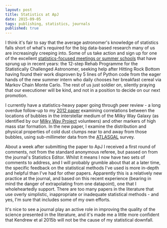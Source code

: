 ```yaml
---
layout: post
title: Statistics at ApJ
date: 2015-09-05
tags: publishing, statistics, journals
published: true
---
```


I think it's fair to say that the average astronomer's knowledge of statistics falls short of what's required for the big data-based research many of us are increasingly creeping into. Some of us take action and sign up for one of the excellent [statistics-focused meetings or summer schools](https://asaip.psu.edu/meetings) that have sprung up in recent years: the 12-step Rehab Programme for the Statistically Challenged Astronomer, seeking help after Hitting Rock Bottom having found their work disproven by 5 lines of Python code from the eager hands of the new summer intern who daily chooses her breakfast cereal via Markov Chain Monte Carlo. The rest of us just soldier on, silently praying that our executioner will be kind, and not in a position to decide on our next promotion.

I currently have a statistics-heavy paper going through peer review - a long overdue follow-up to my [2012 paper](http://adslabs.org/adsabs/abs/2012ApJ...755...71K/) examining correlations between the locations of bubbles in the interstellar medium of the Milky Way Galaxy (as identified by our [Milky Way Project](http://www.milkywayproject.org) volunteers) and other markers of high mass star formation. In the new paper, I examine the distribution and physical properties of cold dust clumps near to and away from those bubbles, using sub-millimeter data from the [ATLASGAL](http://www3.mpifr-bonn.mpg.de/div/atlasgal/) survey. 

About a week after submitting the paper to ApJ I received a first round of comments, not from the standard anonymous referee, but passed on from the journal's Statistics Editor. Whilst it means I now have two sets of comments to address, and I will probably grumble about that at a later time, the specific feedback on the statistical methods I've used is more in-depth and helpful than I've had for other papers. Apparently this is a relatively new practice at the journal, and based on this recent experience (bearing in mind the danger of extrapolating from one datapoint), one that I wholeheartedly support. There are too many papers in the literature that use overly simplistic, inappropriate or inadequate statistical methods - and yes, I'm sure that includes some of my own efforts.  

It's nice to see a journal play an active role in improving the quality of the science presented in the literature, and it's made me a little more confident that Kendrew et al 2015b will not be the cause of my statistical downfall.
